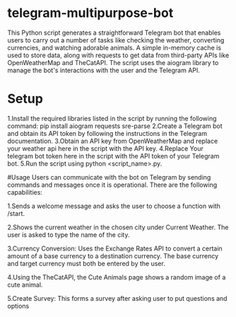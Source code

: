 # telegram-multipurpose-bot

This Python script generates a straightforward Telegram bot that enables users to carry out a number of tasks like checking the weather, converting currencies, and watching adorable animals. A simple in-memory cache is used to store data, along with requests to get data from third-party APIs like OpenWeatherMap and TheCatAPI. The script uses the aiogram library to manage the bot's interactions with the user and the Telegram API.

# Setup

1.Install the required libraries listed in the script by running the following command:
   pip install aiogram requests sre-parse
2.Create a Telegram bot and obtain its API token by following the instructions in the Telegram documentation.
3.Obtain an API key from OpenWeatherMap and replace your weather api here in the script with the API key.
4.Replace Your telegram bot token here in the script with the API token of your Telegram bot.
5.Run the script using python <script_name>.py.

#Usage 
Users can communicate with the bot on Telegram by sending commands and messages once it is operational. There are the following capabilities:

1.Sends a welcome message and asks the user to choose a function with /start.

2.Shows the current weather in the chosen city under Current Weather. The user is asked to type the name of the city.

3.Currency Conversion: Uses the Exchange Rates API to convert a certain amount of a base currency to a destination currency. The base currency and target currency must both be entered by the user.

4.Using the TheCatAPI, the Cute Animals page shows a random image of a cute animal.

5.Create Survey: This forms a survey after asking user to put questions and options
